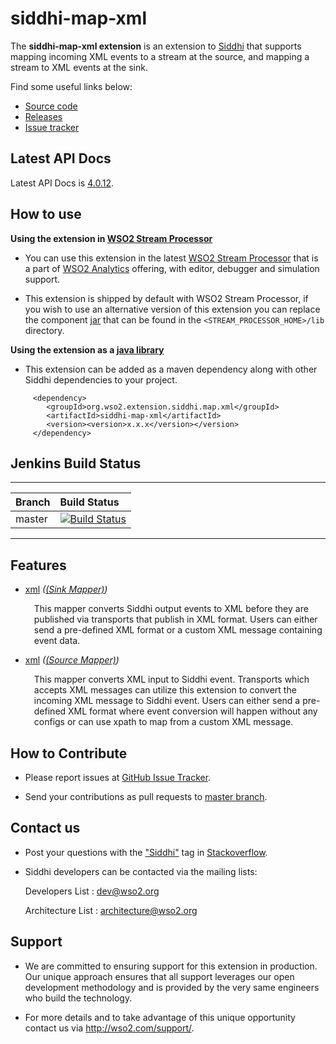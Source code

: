 siddhi-map-xml
======================================

The **siddhi-map-xml extension** is an extension to <a target="_blank" href="https://wso2.github
.io/siddhi">Siddhi</a> that supports mapping incoming XML events to a stream at the source, and mapping a stream to XML events at the sink.

Find some useful links below:

* <a target="_blank" href="https://github.com/wso2-extensions/siddhi-map-xml">Source code</a>
* <a target="_blank" href="https://github.com/wso2-extensions/siddhi-map-xml/releases">Releases</a>
* <a target="_blank" href="https://github.com/wso2-extensions/siddhi-map-xml/issues">Issue tracker</a>

## Latest API Docs 

Latest API Docs is <a target="_blank" href="https://wso2-extensions.github.io/siddhi-map-xml/api/4.0.12">4.0.12</a>.

## How to use 

**Using the extension in <a target="_blank" href="https://github.com/wso2/product-sp">WSO2 Stream Processor</a>**

* You can use this extension in the latest <a target="_blank" href="https://github.com/wso2/product-sp/releases">WSO2 Stream Processor</a> that is a part of <a target="_blank" href="http://wso2.com/analytics?utm_source=gitanalytics&utm_campaign=gitanalytics_Jul17">WSO2 Analytics</a> offering, with editor, debugger and simulation support. 

* This extension is shipped by default with WSO2 Stream Processor, if you wish to use an alternative version of this extension you can replace the component <a target="_blank" href="https://github.com/wso2-extensions/siddhi-map-xml/releases">jar</a> that can be found in the `<STREAM_PROCESSOR_HOME>/lib` directory.

**Using the extension as a <a target="_blank" href="https://wso2.github.io/siddhi/documentation/running-as-a-java-library">java library</a>**

* This extension can be added as a maven dependency along with other Siddhi dependencies to your project.

```
     <dependency>
        <groupId>org.wso2.extension.siddhi.map.xml</groupId>
        <artifactId>siddhi-map-xml</artifactId>
        <version><version>x.x.x</version></version>
     </dependency>
```

## Jenkins Build Status

---

|  Branch | Build Status |
| :------ |:------------ | 
| master  | [![Build Status](https://wso2.org/jenkins/job/siddhi/job/siddhi-map-xml/badge/icon)](https://wso2.org/jenkins/job/siddhi/job/siddhi-map-xml/) |

---

## Features

* <a target="_blank" href="https://wso2-extensions.github.io/siddhi-map-xml/api/4.0.12/#xml-sink-mapper">xml</a> *(<a target="_blank" href="https://wso2.github.io/siddhi/documentation/siddhi-4.0/#sink-mapper">(Sink Mapper)</a>)*<br><div style="padding-left: 1em;"><p>This mapper converts Siddhi output events to XML before they are published via transports that publish in XML format. Users can either send a pre-defined XML format or a custom XML message containing event data.</p></div>
* <a target="_blank" href="https://wso2-extensions.github.io/siddhi-map-xml/api/4.0.12/#xml-source-mapper">xml</a> *(<a target="_blank" href="https://wso2.github.io/siddhi/documentation/siddhi-4.0/#source-mapper">(Source Mapper)</a>)*<br><div style="padding-left: 1em;"><p>This mapper converts XML input to Siddhi event. Transports which accepts XML messages can utilize this extension to convert the incoming XML message to Siddhi event. Users can either send a pre-defined XML format where event conversion will happen without any configs or can use xpath to map from a custom XML message.</p></div>

## How to Contribute
 
  * Please report issues at <a target="_blank" href="https://github.com/wso2-extensions/siddhi-map-xml/issues">GitHub Issue Tracker</a>.
  
  * Send your contributions as pull requests to <a target="_blank" href="https://github.com/wso2-extensions/siddhi-map-xml/tree/master">master branch</a>. 
 
## Contact us 

 * Post your questions with the <a target="_blank" href="http://stackoverflow.com/search?q=siddhi">"Siddhi"</a> tag in <a target="_blank" href="http://stackoverflow.com/search?q=siddhi">Stackoverflow</a>. 
 
 * Siddhi developers can be contacted via the mailing lists:
 
    Developers List   : [dev@wso2.org](mailto:dev@wso2.org)
    
    Architecture List : [architecture@wso2.org](mailto:architecture@wso2.org)
 
## Support 

* We are committed to ensuring support for this extension in production. Our unique approach ensures that all support leverages our open development methodology and is provided by the very same engineers who build the technology. 

* For more details and to take advantage of this unique opportunity contact us via <a target="_blank" href="http://wso2.com/support?utm_source=gitanalytics&utm_campaign=gitanalytics_Jul17">http://wso2.com/support/</a>. 
